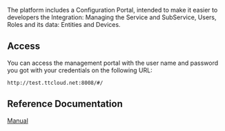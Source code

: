 The platform includes a Configuration Portal, intended to make it easier to developers the Integration: Managing the Service and SubService, Users, Roles and its data: Entities and Devices.

## Access 

You can access the management portal with the user name and password you got with your credentials on the following URL:

```
http://test.ttcloud.net:8008/#/
```

## Reference Documentation ##

[Manual](https://github.com/telefonicaid/fiware-iot-stack/blob/master/docs/pdf/Configuration_portal_integrators_manual_v2.pdf)


